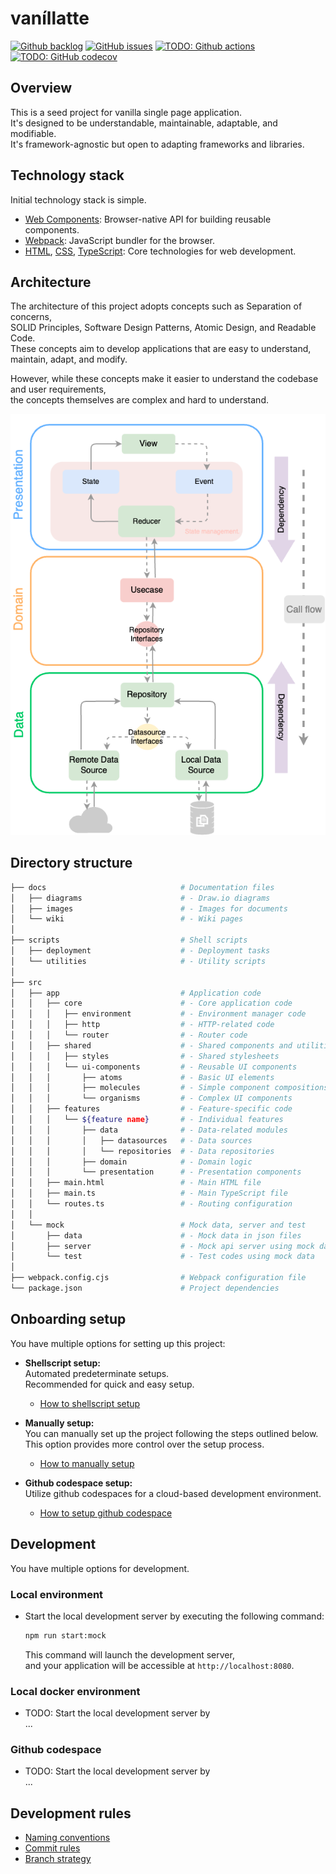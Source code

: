 # vaníllatte

[![Github backlog](https://img.shields.io/badge/-in_progress-262626.svg?style=for-the-badge&logo=github&logoColor=f2f2f2&label=backlog&labelColor=262626&color=blue)](https://github.com/users/ochairo/projects/5)
[![GitHub issues](https://img.shields.io/github/issues/ochairo/vanillatte?style=for-the-badge&logo=github&logoColor=f2f2f2&label=issues&labelColor=262626)](https://github.com/ochairo/vanillatte/issues)
[![TODO: Github actions](https://img.shields.io/github/actions/workflow/status/ochairo/vanillatte/main.yml?style=for-the-badge&cacheSeconds=60&branch=development&logo=github&logoColor=f2f2f2&label=TODO:ci&labelColor=262626)](https://github.com/ochairo/vanillatte/actions/workflows/main.yml)
[![TODO: GitHub codecov](https://img.shields.io/codecov/c/github/ochairo/vanillatte?style=for-the-badge&logo=codecov&logoColor=f2f2f2&label=TODO:coverage&labelColor=262626)](https://github.com/ochairo/vanillatte/tree/development?tab=readme-ov-file#vanillatte)

## Overview

This is a seed project for vanilla single page application.  
It's designed to be understandable, maintainable, adaptable, and modifiable.  
It's framework-agnostic but open to adapting frameworks and libraries.

## Technology stack

Initial technology stack is simple.

- [Web Components](https://developer.mozilla.org/en-US/docs/Web/API/Web_Components): Browser-native API for building reusable components.
- [Webpack](https://webpack.js.org/): JavaScript bundler for the browser.
- [HTML](https://developer.mozilla.org/en-US/docs/Web/HTML), [CSS](https://developer.mozilla.org/en-US/docs/Web/CSS), [TypeScript](https://www.typescriptlang.org/): Core technologies for web development.

## Architecture

The architecture of this project adopts concepts such as Separation of concerns,  
SOLID Principles, Software Design Patterns, Atomic Design, and Readable Code.  
These concepts aim to develop applications that are easy to understand, maintain, adapt, and modify.

However, while these concepts make it easier to understand the codebase and user requirements,  
the concepts themselves are complex and hard to understand.

![architecture](docs/images/architecture.png)

## Directory structure

```sh
├── docs                              # Documentation files
│   ├── diagrams                      # - Draw.io diagrams
│   ├── images                        # - Images for documents
│   └── wiki                          # - Wiki pages
│
├── scripts                           # Shell scripts
│   ├── deployment                    # - Deployment tasks
│   └── utilities                     # - Utility scripts
│
├── src
│   ├── app                           # Application code
│   │   ├── core                      # - Core application code
│   │   │   ├── environment           # - Environment manager code
│   │   │   ├── http                  # - HTTP-related code
│   │   │   └── router                # - Router code
│   │   ├── shared                    # - Shared components and utilities
│   │   │   ├── styles                # - Shared stylesheets
│   │   │   └── ui-components         # - Reusable UI components
│   │   │       ├── atoms             # - Basic UI elements
│   │   │       ├── molecules         # - Simple component compositions
│   │   │       └── organisms         # - Complex UI components
│   │   ├── features                  # - Feature-specific code
│   │   │   └── ${feature name}       # - Individual features
│   │   │       ├── data              # - Data-related modules
│   │   │       │   ├── datasources   # - Data sources
│   │   │       │   └── repositories  # - Data repositories
│   │   │       ├── domain            # - Domain logic
│   │   │       └── presentation      # - Presentation components
│   │   ├── main.html                 # - Main HTML file
│   │   ├── main.ts                   # - Main TypeScript file
│   │   └── routes.ts                 # - Routing configuration
│   │
│   └── mock                          # Mock data, server and test
│       ├── data                      # - Mock data in json files
│       ├── server                    # - Mock api server using mock data
│       └── test                      # - Test codes using mock data
│
├── webpack.config.cjs                # Webpack configuration file
└── package.json                      # Project dependencies
```

## Onboarding setup

You have multiple options for setting up this project:

- **Shellscript setup:**  
  Automated predeterminate setups.  
  Recommended for quick and easy setup.

  - [How to shellscript setup](docs/wiki/onboarding-setup/shellscript_setup.md)

- **Manually setup:**  
  You can manually set up the project following the steps outlined below.  
  This option provides more control over the setup process.

  - [How to manually setup](docs/wiki/onboarding-setup/manually_setup.md)

- **Github codespace setup:**  
  Utilize github codespaces for a cloud-based development environment.

  - [How to setup github codespace](docs/wiki/onboarding-setup/codespace_setup.md)

## Development

You have multiple options for development.

### Local environment

- Start the local development server by executing the following command:

  ```sh
  npm run start:mock
  ```

  This command will launch the development server,  
  and your application will be accessible at `http://localhost:8080`.

### Local docker environment

- TODO: Start the local development server by  
  ...

### Github codespace

- TODO: Start the local development server by  
  ...

## Development rules

- [Naming conventions](docs/wiki/development-rules/naming_conventions.md)
- [Commit rules](docs/wiki/development-rules/commit_rules.md)
- [Branch strategy](docs/wiki/development-rules/branch_strategy.md)
